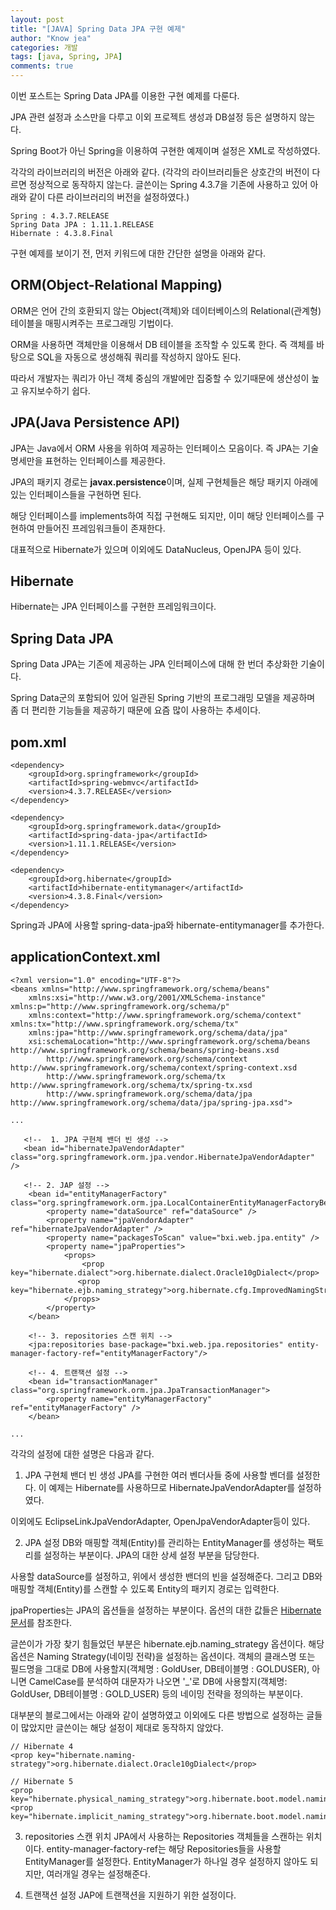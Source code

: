 ```yaml
---
layout: post
title: "[JAVA] Spring Data JPA 구현 예제"
author: "Know jea"
categories: 개발
tags: [java, Spring, JPA]
comments: true
---
```



이번 포스트는 Spring Data JPA를 이용한 구현 예제를 다룬다.

JPA 관련 설정과 소스만을 다루고 이외 프로젝트 생성과 DB설정 등은 설명하지 않는다.

Spring Boot가 아닌 Spring을 이용하여 구현한 예제이며 설정은 XML로 작성하였다. 

각각의 라이브러리의 버전은 아래와 같다.
(각각의 라이브러리들은 상호간의 버전이 다르면 정상적으로 동작하지 않는다. 글쓴이는 Spring 4.3.7을 기존에 사용하고 있어 아래와 같이 다른 라이브러리의 버전을 설정하였다.)

```
Spring : 4.3.7.RELEASE
Spring Data JPA : 1.11.1.RELEASE
Hibernate : 4.3.8.Final 
```


구현 예제를 보이기 전, 먼저 키워드에 대한 간단한 설명을 아래와 같다.

## ORM(Object-Relational Mapping)

ORM은 언어 간의 호환되지 않는 Object(객체)와 데이터베이스의 Relational(관계형) 테이블을 매핑시켜주는 프로그래밍 기법이다. 

ORM을 사용하면 객체만을 이용해서 DB 테이블을 조작할 수 있도록 한다. 즉 객체를 바탕으로 SQL을 자동으로 생성해줘 쿼리를 작성하지 않아도 된다.

따라서 개발자는 쿼리가 아닌 객체 중심의 개발에만 집중할 수 있기때문에 생산성이 높고 유지보수하기 쉽다.

## JPA(Java Persistence API)

JPA는 Java에서 ORM 사용을 위하여 제공하는 인터페이스 모음이다. 즉 JPA는 기술 명세만을 표현하는 인터페이스를 제공한다.

JPA의 패키지 경로는 **javax.persistence**이며, 실제 구현체들은 해당 패키지 아래에 있는 인터페이스들을 구현하면 된다.

해당 인터페이스를 implements하여 직접 구현해도 되지만, 이미 해당 인터페이스를 구현하여 만들어진 프레임워크들이 존재한다.

대표적으로 Hibernate가 있으며 이외에도 DataNucleus, OpenJPA 등이 있다.

## Hibernate

Hibernate는 JPA 인터페이스를 구현한 프레임워크이다.

## Spring Data JPA

Spring Data JPA는 기존에 제공하는 JPA 인터페이스에 대해 한 번더 추상화한 기술이다. 

Spring Data군의 포함되어 있어 일관된 Spring 기반의 프로그래밍 모델을 제공하며 좀 더 편리한 기능들을 제공하기 때문에 요즘 많이 사용하는 추세이다.


## pom.xml

```
<dependency>
	<groupId>org.springframework</groupId>
	<artifactId>spring-webmvc</artifactId>
	<version>4.3.7.RELEASE</version>
</dependency>
		
<dependency>
    <groupId>org.springframework.data</groupId>
    <artifactId>spring-data-jpa</artifactId>
    <version>1.11.1.RELEASE</version>
</dependency>
	
<dependency>
    <groupId>org.hibernate</groupId>
    <artifactId>hibernate-entitymanager</artifactId>
    <version>4.3.8.Final</version>
</dependency>
```


Spring과 JPA에 사용할 spring-data-jpa와 hibernate-entitymanager를 추가한다.

## applicationContext.xml

```
<?xml version="1.0" encoding="UTF-8"?>
<beans xmlns="http://www.springframework.org/schema/beans"
    xmlns:xsi="http://www.w3.org/2001/XMLSchema-instance" xmlns:p="http://www.springframework.org/schema/p"
    xmlns:context="http://www.springframework.org/schema/context" xmlns:tx="http://www.springframework.org/schema/tx"
    xmlns:jpa="http://www.springframework.org/schema/data/jpa"
    xsi:schemaLocation="http://www.springframework.org/schema/beans http://www.springframework.org/schema/beans/spring-beans.xsd
        http://www.springframework.org/schema/context http://www.springframework.org/schema/context/spring-context.xsd
        http://www.springframework.org/schema/tx http://www.springframework.org/schema/tx/spring-tx.xsd
        http://www.springframework.org/schema/data/jpa http://www.springframework.org/schema/data/jpa/spring-jpa.xsd">

...

   <!--  1. JPA 구현체 밴더 빈 생성 -->
   <bean id="hibernateJpaVendorAdapter" class="org.springframework.orm.jpa.vendor.HibernateJpaVendorAdapter" />
   
   <!-- 2. JAP 설정 -->
    <bean id="entityManagerFactory" class="org.springframework.orm.jpa.LocalContainerEntityManagerFactoryBean">
        <property name="dataSource" ref="dataSource" />
        <property name="jpaVendorAdapter" ref="hibernateJpaVendorAdapter" />
        <property name="packagesToScan" value="bxi.web.jpa.entity" />
        <property name="jpaProperties">
            <props>
                <prop key="hibernate.dialect">org.hibernate.dialect.Oracle10gDialect</prop>
               <prop key="hibernate.ejb.naming_strategy">org.hibernate.cfg.ImprovedNamingStrategy</prop>
            </props>
        </property>
    </bean>
    
    <!-- 3. repositories 스캔 위치 -->
    <jpa:repositories base-package="bxi.web.jpa.repositories" entity-manager-factory-ref="entityManagerFactory"/>
	
	<!-- 4. 트랜잭션 설정 -->
    <bean id="transactionManager" class="org.springframework.orm.jpa.JpaTransactionManager">
        <property name="entityManagerFactory" ref="entityManagerFactory" />
    </bean>

...

```

각각의 설정에 대한 설명은 다음과 같다.

1. JPA 구현체 밴더 빈 생성
JPA를 구현한 여러 벤더사들 중에 사용할 벤더를 설정한다. 이 예제는 Hibernate를 사용하므로 HibernateJpaVendorAdapter를 설정하였다.

이외에도 EclipseLinkJpaVendorAdapter, OpenJpaVendorAdapter등이 있다.


2. JPA 설정
DB와 매핑할 객체(Entity)를 관리하는 EntityManager를 생성하는 팩토리를 설정하는 부분이다. JPA의 대한 상세 설정 부분을 담당한다.

사용할 dataSource를 설정하고, 위에서 생성한 밴더의 빈을 설정해준다. 그리고 DB와 매핑할 객체(Entity)를 스캔할 수 있도록 Entity의 패키지 경로는 입력한다.

jpaProperties는 JPA의 옵션들을 설정하는 부분이다. 옵션의 대한 값들은 [Hibernate 문서](https://docs.jboss.org/hibernate/orm/3.3/reference/en/html/session-configuration.html#configuration-optional)를 참조한다.

글쓴이가 가장 찾기 힘들었던 부분은 hibernate.ejb.naming_strategy 옵션이다. 해당 옵션은 Naming Strategy(네이밍 전략)을 설정하는 옵션이다. 객체의 클래스명 또는 필드명을 그대로 DB에 사용할지(객체명 : GoldUser, DB테이블명 : GOLDUSER), 아니면 CamelCase를 분석하여 대문자가 나오면 '_'로 DB에 사용할지(객체명: GoldUser, DB테이블명 : GOLD_USER) 등의 네이밍 전략을 정의하는 부분이다. 

대부분의 블로그에서는 아래와 같이 설명하였고 이외에도 다른 방법으로 설정하는 글들이 많았지만 글쓴이는 해당 설정이 제대로 동작하지 않았다.

```
// Hibernate 4
<prop key="hibernate.naming-strategy">org.hibernate.dialect.Oracle10gDialect</prop>

// Hibernate 5
<prop key="hibernate.physical_naming_strategy">org.hibernate.boot.model.naming.PhysicalNamingStrategyStandardImpl</prop>
<prop key="hibernate.implicit_naming_strategy">org.hibernate.boot.model.naming.ImplicitNamingStrategyJpaCompliantImpl</prop>

```

3. repositories 스캔 위치
JPA에서 사용하는 Repositories 객체들을 스캔하는 위치이다. entity-manager-factory-ref는 해당 Repositories들을 사용할 EntityManager를 설정한다. EntityManager가 하나일 경우 설정하지 않아도 되지만, 여러개일 경우는 설정해준다.


4. 트랜잭션 설정
JAP에 트랜잭션을 지원하기 위한 설정이다.



